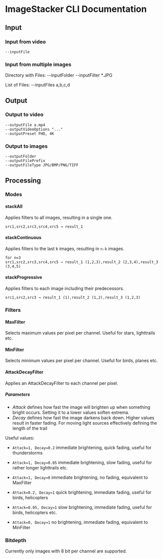 # ImageStacker CLI Documentation

## Input 
### Input from video
    --inputFile

### Input from multiple images
Directory with Files:
    --inputFolder 
    --inputFilter *.JPG

List of Files:
    --inputFiles a,b,c,d

## Output 

### Output to video
    --outputFile a.mp4
    --outputVideoOptions "..."
    --outputPreset FHD, 4K 

### Output to images
    --outputFolder 
    --outputFilePrefix
    --outputFileType JPG/BMP/PNG/TIFF

## Processing

### Modes
#### stackAll
Applies filters to all images, resulting in a single one.

    src1,src2,src3,src4,src5 → result_1

#### stackContinuous
Applies filters to the last k images, resulting in ```n-k``` images.

    for n=3
    src1,src2,src3,src4,src5 → result_1 (1,2,3),result_2 (2,3,4),result_3 (3,4,5)

#### stackProgressive
Applies filters to each image including their predecessors.

    src1,src2,src3 → result_1 (1),result_2 (1,2),result_3 (1,2,3)

### Filters

#### MaxFilter
Selects maximum values per pixel per channel. Useful for stars, lighttrails etc.

#### MinFilter
Selects minimum values per pixel per channel. Useful for birds, planes etc.

#### AttackDecayFilter
Applies an AttackDecayFilter to each channel per pixel.

##### Parameters

- *Attack* defines how fast the image will brighten up when something bright occurs. Setting it to a lower values soften extrema.
- *Decay* defines how fast the image darkens back down. Higher values result in faster fading. For moving light sources effectively defining the length of the trail

Useful values: 
- ```Attack=1, Decay=0.2```  immediate brightening, quick fading, useful for thunderstorms
- ```Attack=1, Decay=0.05``` immediate brightening, slow fading, useful for rather longer lighttrails etc.
- ```Attack=1, Decay=0```  immediate brightening, no fading, equivalent to MaxFilter

- ```Attack=0.2, Decay=1```  quick brightening, immediate fading, useful for birds, helicopters
- ```Attack=0.05, Decay=1``` slow brightening, immediate fading, useful for birds, helicopters etc.
- ```Attack=0, Decay=1```  no brightening, immediate fading, equivalent to MinFilter

### Bitdepth
Currently only images with 8 bit per channel are supported.